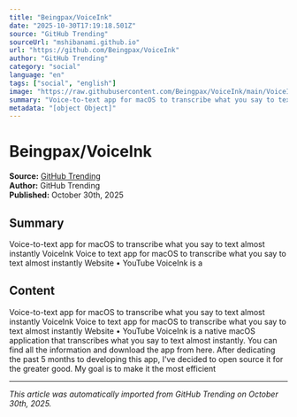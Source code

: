 ```yaml
---
title: "Beingpax/VoiceInk"
date: "2025-10-30T17:19:18.501Z"
source: "GitHub Trending"
sourceUrl: "mshibanami.github.io"
url: "https://github.com/Beingpax/VoiceInk"
author: "GitHub Trending"
category: "social"
language: "en"
tags: ["social", "english"]
image: "https://raw.githubusercontent.com/Beingpax/VoiceInk/main/VoiceInk/Assets.xcassets/AppIcon.appiconset/256-mac.png"
summary: "Voice-to-text app for macOS to transcribe what you say to text almost instantly VoiceInk Voice to text app for macOS to transcribe what you say to text almost instantly Website • YouTube VoiceInk is a"
metadata: "[object Object]"
---
```


# Beingpax/VoiceInk

**Source:** [GitHub Trending](https://github.com/Beingpax/VoiceInk)  
**Author:** GitHub Trending  
**Published:** October 30th, 2025  

## Summary

Voice-to-text app for macOS to transcribe what you say to text almost instantly VoiceInk Voice to text app for macOS to transcribe what you say to text almost instantly Website • YouTube VoiceInk is a

## Content

Voice-to-text app for macOS to transcribe what you say to text almost instantly VoiceInk Voice to text app for macOS to transcribe what you say to text almost instantly Website • YouTube VoiceInk is a native macOS application that transcribes what you say to text almost instantly. You can find all the information and download the app from here. After dedicating the past 5 months to developing this app, I've decided to open source it for the greater good. My goal is to make it the most efficient 

---

*This article was automatically imported from GitHub Trending on October 30th, 2025.*
